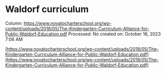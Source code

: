 # Waldorf curriculum

Column: https://www.novatocharterschool.org/wp-content/uploads/2018/05/The-Kindergarten-Curriculum-Alliance-for-Public-Waldorf-Education.pdf
Processed: No
created on: October 16, 2023 7:06 AM

[https://www.novatocharterschool.org/wp-content/uploads/2018/05/The-Kindergarten-Curriculum-Alliance-for-Public-Waldorf-Education.pdf](https://www.novatocharterschool.org/wp-content/uploads/2018/05/The-Kindergarten-Curriculum-Alliance-for-Public-Waldorf-Education.pdf)